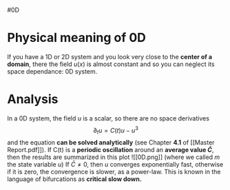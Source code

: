 #0D 
# Physical meaning of 0D
If you have a 1D or 2D system and you look very close to the **center of a domain**, there the field $u(x)$ is almost constant and so you can neglect its space dependance: 0D system.
# Analysis
In a 0D system, the field $u$ is a scalar, so there are no space derivatives
$$\partial_{t}u = C(t)u-u^3$$
and the equation **can be solved analytically** (see Chapter **4.1** of [[Master Report.pdf]]).
If C(t) is a **periodic oscillation** around an **average value $\bar{C}$**, then the results are summarized in this plot
![[0D.png]]
(where we called $m$ the state variable $u$)
If $\bar{C}\neq 0$, then $u$ converges exponentially fast, otherwise if it is zero, the convergence is slower, as a power-law. This is known in the language of bifurcations as **critical slow down.**